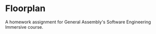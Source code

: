 # Floorplan

A homework assignment for General Assembly's Software Engineering Immersive course.



